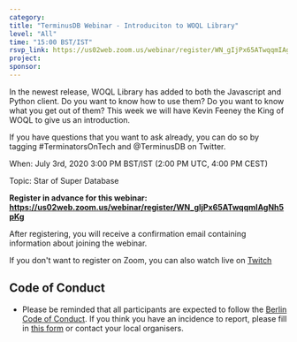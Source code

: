 ```yaml
---
category:
title: "TerminusDB Webinar - Introduciton to WOQL Library"
level: "All"
time: "15:00 BST/IST"
rsvp_link: https://us02web.zoom.us/webinar/register/WN_gIjPx65ATwqqmIAgNh5pKg
project:
sponsor:
---
```


In the newest release, WOQL Library has added to both the Javascript and Python client. Do you want to know how to use them? Do you want to know what you get out of them? This week we will have Kevin Feeney the King of WOQL to give us an introduction.

If you have questions that you want to ask already, you can do so by tagging #TerminatorsOnTech and @TerminusDB on Twitter.

When: July 3rd, 2020 3:00 PM BST/IST (2:00 PM UTC, 4:00 PM CEST)

Topic: Star of Super Database

**Register in advance for this webinar:
<https://us02web.zoom.us/webinar/register/WN_gIjPx65ATwqqmIAgNh5pKg>**

After registering, you will receive a confirmation email containing information about joining the webinar.

If you don't want to register on Zoom, you can also watch live on [Twitch](https://www.twitch.tv/terminusdb/)


Code of Conduct
---------------

- Please be reminded that all participants are expected to follow the [Berlin Code of Conduct](https://berlincodeofconduct.org/). If you think you have an incidence to report, please fill in [this form](https://forms.gle/hJdQsUQ7VsWj1NMn7) or contact your local organisers.
